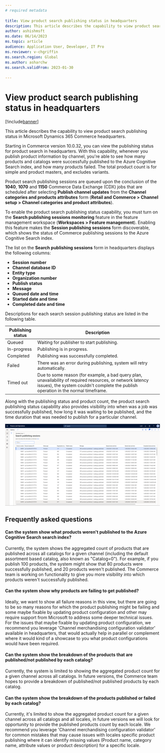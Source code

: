 ```yaml
---
# required metadata

title: View product search publishing status in headquarters
description: This article describes the capability to view product search publishing status in Microsoft Dynamics 365 Commerce headquarters.
author: ashishmsft
ms.date: 06/14/2023
ms.topic: article
audience: Application User, Developer, IT Pro
ms.reviewer: v-chgriffin
ms.search.region: Global
ms.author: asharchw
ms.search.validFrom: 2023-01-30

---
```


# View product search publishing status in headquarters

[!include[banner](../includes/banner.md)]

This article describes the capability to view product search publishing status in Microsoft Dynamics 365 Commerce headquarters.

Starting in Commerce version 10.0.32, you can view the publishing status for product search in headquarters. With this capability, whenever you publish product information by channel, you're able to see how many products and catalogs were successfully published to the Azure Cognitive Search index, and how many products failed. The total product count is for simple and product masters, and excludes variants.

Product search publishing sessions are queued upon the conclusion of the **1040**, **1070** and **1150** Commerce Data Exchange (CDX) jobs that are scheduled after selecting **Publish channel updates** from the **Channel categories and products attributes** form (**Retail and Commerce \> Channel setup \> Channel categories and product attributes**). 

To enable the product search publishing status capability, you must turn on the **Search publishing sessions monitoring** feature in the feature management workspace (**Workspaces \> Feature management**). Enabling this feature makes the **Session publishing sessions** form discoverable, which shows the status of Commerce publishing sessions to the Azure Cognitive Search index.

The list on the **Search publishing sessions** form in headquarters displays the following columns:

- **Session number**
- **Channel database ID**
- **Entity type**
- **Organization number**
- **Publish status**
- **Message**
- **Queued date and time**
- **Started date and time**
- **Completed date and time**

Descriptions for each search session publishing status are listed in the following table. 

|Publishing status |Description |
--- | --- |
|Queued|Waiting for publisher to start publishing.|
|In-progress|Publishing is in progress.|
|Completed|Publishing was successfully completed.|
|Failed|There was an error during publishing, system will retry automatically.|
|Timed out|Due to some reason (for example, a bad query plan, unavailability of required resources, or network latency issues), the system couldn't complete the publish operation in the normal timeframe.|

Along with the publishing status and product count, the product search publishing status capability also provides visibility into when was a job was successfully published, how long it was waiting to be published, and the time duration that was needed to publish for a particular channel. 

![Search publishing status in headquarters](./media/Search_Publishing_Status_HQ.png)

## Frequently asked questions

#### Can the system show what products weren't published to the Azure Cognitive Search search index? 

Currently, the system shows the aggregated count of products that are published across all catalogs for a given channel (including the default assortment based catalog, also known as "Catalog=0"). For example, if you publish 100 products, the system might show that 80 products were successfully published, and 20 products weren't published. The Commerce team is working on functionality to give you more visibility into which products weren't successfully published. 

#### Can the system show why products are failing to get published?

Ideally, we want to show all failure reasons in this view, but there are going to be so many reasons for which the product publishing might be failing and some maybe fixable by updating product configuration and other may require support from Microsoft to address some deeper technical issues. For the issues that maybe fixable by updating product configuration, we recommend you leverage 'Channel merchandising configuration validator' available in headquarters, that would actually help in parallel or complement where it would kind of a showcase to you what product configurations would have been required.

#### Can the system show the breakdown of the products that are published/not published by each catalog? 

Currently, the system is limited to showing the aggregated product count for a given channel across all catalogs. In future versions, the Commerce team hopes to provide a breakdown of published/not published products by each catalog. 

#### Can the system show the breakdown of the products published or failed by each catalog? 

Currently, it's limited to show the aggregated product count for a given channel across all catalogs and all locales, in future versions we will look for opportunity to provide the published products count by each locale. We recommend you leverage 'Channel merchandising configuration validator' for common mistakes that may cause issues with locales specific product publishing where it can identify missing values (Product name, category name, attribute values or product description) for a specific locale. 


